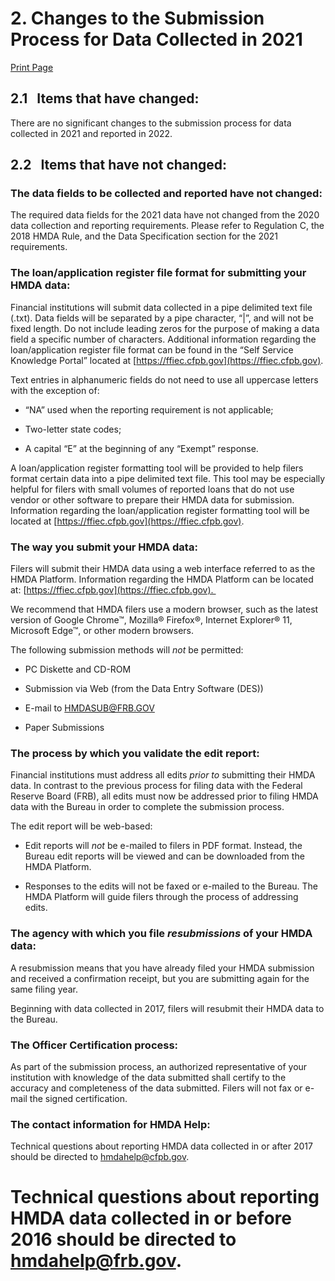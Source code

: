 # 2. Changes to the Submission Process for Data Collected in 2021 

<a class="printBtn" href="javascript:window.print()" target="_self">
Print Page
</a>

## 2.1 &nbsp; Items that have changed:  

There are no significant changes to the submission process for data collected in 2021 and reported in 2022.

  

## 2.2 &nbsp; Items that have not changed:

### The data fields to be collected and reported have not changed:

The required data fields for the 2021 data have not changed from the 2020 data collection and reporting requirements. Please refer to Regulation C, the 2018 HMDA Rule, and the Data Specification section for the 2021 requirements.

### The loan/application register file format for submitting your HMDA data:

Financial institutions will submit data collected in a pipe delimited text file (.txt). Data fields will be separated by a pipe character, “|”, and will not be fixed length. Do not include leading zeros for the purpose of making a data field a specific number of characters. Additional information regarding the loan/application register file format can be found in the “Self Service Knowledge Portal” located at [https://ffiec.cfpb.gov](https://ffiec.cfpb.gov).

Text entries in alphanumeric fields do not need to use all uppercase letters with the exception of:

- “NA” used when the reporting requirement is not applicable;

- Two-letter state codes;

- A capital “E” at the beginning of any “Exempt” response.

A loan/application register formatting tool will be provided to help filers format certain data into a pipe delimited text file. This tool may be especially helpful for filers with small volumes of reported loans that do not use vendor or other software to prepare their HMDA data for submission. Information regarding the loan/application register formatting tool will be located at [https://ffiec.cfpb.gov](https://ffiec.cfpb.gov).

### The way you submit your HMDA data:

Filers will submit their HMDA data using a web interface referred to as the HMDA Platform. Information regarding the HMDA Platform can be located at: [https://ffiec.cfpb.gov](https://ffiec.cfpb.gov). 

We recommend that HMDA filers use a modern browser, such as the latest version of Google Chrome™, Mozilla® Firefox®, Internet Explorer® 11, Microsoft Edge™, or other modern browsers.

The following submission methods will _not_ be permitted:

- PC Diskette and CD-ROM

- Submission via Web (from the Data Entry Software (DES))

- E-mail to [HMDASUB@FRB.GOV](mailto:HMDASUB@FRB.GOV)

- Paper Submissions

### The process by which you validate the edit report:

Financial institutions must address all edits _prior to_ submitting their HMDA data. In contrast to the previous process for filing data with the Federal Reserve Board (FRB), all edits must now be addressed prior to filing HMDA data with the Bureau in order to complete the submission process.

The edit report will be web-based:

- Edit reports will _not_ be e-mailed to filers in PDF format. Instead, the Bureau edit reports will be viewed and can be downloaded from the HMDA Platform.

- Responses to the edits will not be faxed or e-mailed to the Bureau. The HMDA Platform will guide filers through the process of addressing edits. 

### The agency with which you file _resubmissions_ of your HMDA data:

A resubmission means that you have already filed your HMDA submission and received a confirmation receipt, but you are submitting again for the same filing year.

Beginning with data collected in 2017, filers will resubmit their HMDA data to the Bureau.   

### The Officer Certification process:

As part of the submission process, an authorized representative of your institution with knowledge of the data submitted shall certify to the accuracy and completeness of the data submitted. Filers will not fax or e-mail the signed certification.

### The contact information for HMDA Help:

Technical questions about reporting HMDA data collected in or after 2017 should be directed to hmdahelp@cfpb.gov.

# Technical questions about reporting HMDA data collected in or before 2016 should be directed to hmdahelp@frb.gov.
